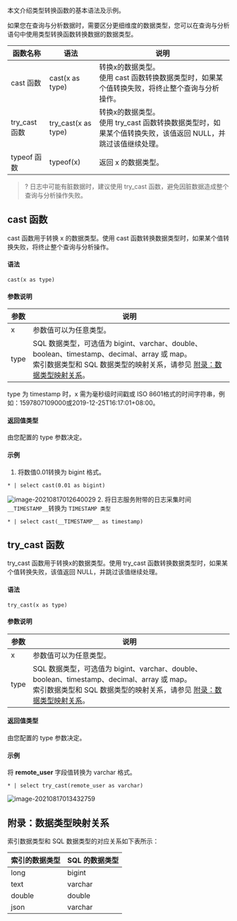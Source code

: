 本文介绍类型转换函数的基本语法及示例。


如果您在查询与分析数据时，需要区分更细维度的数据类型，您可以在查询与分析语句中使用类型转换函数转换数据的数据类型。

| 函数名称     | 语法                | 说明                                                         |
| ------------ | ------------------- | ------------------------------------------------------------ |
| cast 函数     | cast(x as type)     | 转换x的数据类型。</br>使用 cast 函数转换数据类型时，如果某个值转换失败，将终止整个查询与分析操作。 |
| try_cast 函数 | try_cast(x as type) | 转换x的数据类型。</br>使用 try_cast 函数转换数据类型时，如果某个值转换失败，该值返回 NULL，并跳过该值继续处理。 |
| typeof 函数  | 	typeof(x)  | 	返回 x 的数据类型。   |

>? 日志中可能有脏数据时，建议使用 try_cast 函数，避免因脏数据造成整个查询与分析操作失败。


## cast 函数

cast 函数用于转换 x 的数据类型。使用 cast 函数转换数据类型时，如果某个值转换失败，将终止整个查询与分析操作。

#### 语法

```
cast(x as type)
```

#### 参数说明

| 参数 | 说明                                                         |
| ---- | ------------------------------------------------------------ |
| x    | 参数值可以为任意类型。                                       |
| type | SQL 数据类型，可选值为 bigint、varchar、double、boolean、timestamp、decimal、array 或 map。</br>索引数据类型和 SQL 数据类型的映射关系，请参见 [附录：数据类型映射关系](#DataTypeMapping)。 |

type 为 timestamp 时，x 需为毫秒级时间戳或 ISO 8601格式的时间字符串，例如：1597807109000或2019-12-25T16:17:01+08:00。

#### 返回值类型

由您配置的 type 参数决定。

#### 示例

1. 将数值0.01转换为 bigint 格式。
```
* | select cast(0.01 as bigint)
```
![image-20210817012640029](https://main.qcloudimg.com/raw/89c5c8e3be33bcf98ef710dbfaa8f168.png)
2. 将日志服务附带的日志采集时间`__TIMESTAMP__`转换为 `TIMESTAMP 类型`
```
* | select cast(__TIMESTAMP__ as timestamp)
```

## try_cast 函数

try_cast 函数用于转换x的数据类型。使用 try_cast 函数转换数据类型时，如果某个值转换失败，该值返回 NULL，并跳过该值继续处理。

#### 语法

```
try_cast(x as type)
```

#### 参数说明

| 参数 | 说明                                                         |
| ---- | ------------------------------------------------------------ |
| x    | 参数值可以为任意类型。                                       |
| type | SQL 数据类型，可选值为 bigint、varchar、double、boolean、timestamp、decimal、array 或 map。</br>索引数据类型和 SQL 数据类型的映射关系，请参见 [附录：数据类型映射关系](#DataTypeMapping)。 |

#### 返回值类型

由您配置的 type 参数决定。

#### 示例

将 **remote_user** 字段值转换为 varchar 格式。

```
* | select try_cast(remote_user as varchar)
```

![image-20210817013432759](https://main.qcloudimg.com/raw/8e1999da4ec2bad38ba174e68098e752.png)

<span id="DataTypeMapping"></span>

## 附录：数据类型映射关系 

索引数据类型和 SQL 数据类型的对应关系如下表所示：

| 索引的数据类型 | SQL 的数据类型 |
| -------------- | -------------- |
| long           | bigint         |
| text           | varchar        |
| double         | double         |
| json           | varchar        |
